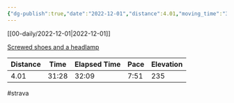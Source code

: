 ```yaml
---
{"dg-publish":true,"date":"2022-12-01","distance":4.01,"moving_time":"31:28","elapsed_time":"32:09","pace":"7:51","total_elevation_gain":235,"url":"https://www.strava.com/activities/8196110574","permalink":"/01-personal/strava/2022-12-01-screwed-shoes-and-a-headlamp/","dgPassFrontmatter":true}
---
```



[[00-daily/2022-12-01\|2022-12-01]]

[Screwed shoes and a headlamp](https://www.strava.com/activities/8196110574)

| Distance | Time  | Elapsed Time | Pace | Elevation |
| -------- | ----- | ------------ | ---- | --------- |
| 4.01     | 31:28 | 32:09        | 7:51 | 235       |




#strava
